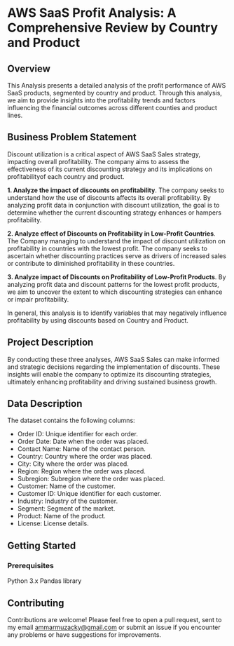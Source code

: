 # AWS SaaS Profit Analysis: A Comprehensive Review by Country and Product
## Overview
This Analysis presents a detailed analysis of the profit performance of AWS SaaS products, segmented by country and product. Through this analysis, we aim to provide insights into the profitability trends and factors influencing the financial outcomes across different counties and product lines.
## Business Problem Statement
Discount utilization is a critical aspect of AWS SaaS Sales strategy, impacting overall profitability. The company aims to assess the effectiveness of its current discounting strategy and its implications on profitabilityof each country and product.

**1. Analyze the impact of discounts on profitability**. The company seeks to understand how the use of discounts affects its overall profitability. By analyzing profit data in conjunction with discount utilization, the goal is to determine whether the current discounting strategy enhances or hampers profitability.
<br>

**2. Analyze effect of Discounts on Profitability in Low-Profit Countries**. The Company managing to understand the impact of discount utilization on profitability in countries with the lowest profit. The company seeks to ascertain whether discounting practices serve as drivers of increased sales or contribute to diminished profitability in these countries.
<br>

**3. Analyze impact of Discounts on Profitability of Low-Profit Products**. By analyzing profit data and discount patterns for the lowest profit products, we aim to uncover the extent to which discounting strategies can enhance or impair profitability.

In general, this analysis is to identify variables that may negatively influence profitability by using discounts based on Country and Product.

## **Project Description**
By conducting these three analyses, AWS SaaS Sales can make informed and strategic decisions regarding the implementation of discounts. These insights will enable the company to optimize its discounting strategies, ultimately enhancing profitability and driving sustained business growth.

## Data Description
The dataset contains the following columns:
- Order ID: Unique identifier for each order.
- Order Date: Date when the order was placed.
- Contact Name: Name of the contact person.
- Country: Country where the order was placed.
- City: City where the order was placed.
- Region: Region where the order was placed.
- Subregion: Subregion where the order was placed.
- Customer: Name of the customer.
- Customer ID: Unique identifier for each customer.
- Industry: Industry of the customer.
- Segment: Segment of the market.
- Product: Name of the product.
- License: License details.

## Getting Started
### Prerequisites
Python 3.x
Pandas library

## Contributing
Contributions are welcome! Please feel free to open a pull request, sent to my email ammarmuzacky@gmail.com or submit an issue if you encounter any problems or have suggestions for improvements.

